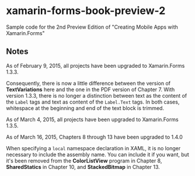 # xamarin-forms-book-preview-2
Sample code for the 2nd Preview Edition of "Creating Mobile Apps with Xamarin.Forms"

Notes
-----

As of February 9, 2015, all projects have been upgraded to Xamarin.Forms 1.3.3. 

Consequently, there is now a little difference between the version of **TextVariations** here and the one in the PDF version of Chapter 7. With version 1.3.3, there is no longer a distinction between text as the content of the `Label` tags and text as content of the `Label.Text` tags. In both cases, whitespace at the beginning and end of the text block is trimmed.  

As of March 4, 2015, all projects have been upgraded to Xamarin.Forms 1.3.5.

As of March 16, 2015, Chapters 8 through 13 have been upgraded to 1.4.0

When specifying a `local` namespace declaration in XAML, it is no longer necessary to include the assembly name. You can include it if you want, but it's been removed from the **ColorListView** program in Chapter 8, **SharedStatics** in Chapter 10, and **StackedBitmap** in Chapter 13.

